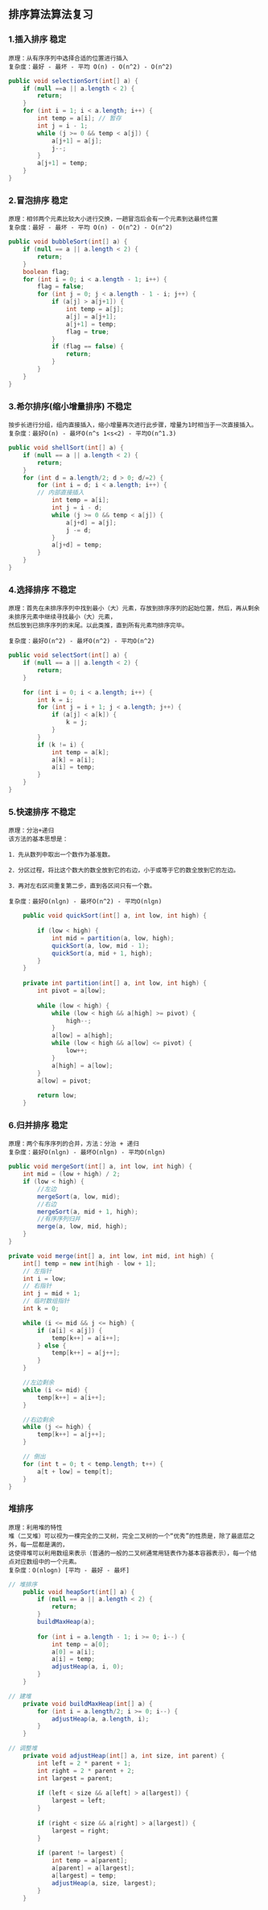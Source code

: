 ## 排序算法算法复习

### 1.插入排序 **稳定**

    原理：从有序序列中选择合适的位置进行插入
    复杂度：最好 - 最坏 - 平均 O(n) - O(n^2) - O(n^2) 

```java
public void selectionSort(int[] a) {
	if (null ==a || a.length < 2) {
		return;
	}
	for (int i = 1; i < a.length; i++) {
		int temp = a[i]; // 暂存
		int j = i - 1;
		while (j >= 0 && temp < a[j]) {
			a[j+1] = a[j];
			j--;
		}
		a[j+1] = temp;
	}
}
```

### 2.冒泡排序 **稳定**

    原理：相邻两个元素比较大小进行交换，一趟冒泡后会有一个元素到达最终位置
    复杂度：最好 - 最坏 - 平均 O(n) - O(n^2) - O(n^2) 

```java
public void bubbleSort(int[] a) {
	if (null == a || a.length < 2) {
		return;
	}
	boolean flag;
	for (int i = 0; i < a.length - 1; i++) {
		flag = false;
		for (int j = 0; j < a.length - 1 - i; j++) {
			if (a[j] > a[j+1]) {
				int temp = a[j];
				a[j] = a[j+1];
				a[j+1] = temp;
				flag = true;
			}
			if (flag == false) {
				return;
			}
		}
	}
}
```

### 3.希尔排序(缩小增量排序) **不稳定**

    按步长进行分组，组内直接插入，缩小增量再次进行此步骤，增量为1时相当于一次直接插入。
    复杂度：最好O(n) - 最坏O(n^s 1<s<2) - 平均O(n^1.3)

```java
public void shellSort(int[] a) {
	if (null == a || a.length < 2) {
		return;
	}
	for (int d = a.length/2; d > 0; d/=2) {
		for (int i = d; i < a.length; i++) {
		// 内部直接插入
			int temp = a[i];
			int j = i - d;
			while (j >= 0 && temp < a[j]) {
				a[j+d] = a[j];
				j -= d;
			}
			a[j+d] = temp;
		}	
	}
}
``` 

### 4.选择排序 **不稳定**

    原理：首先在未排序序列中找到最小（大）元素，存放到排序序列的起始位置，然后，再从剩余未排序元素中继续寻找最小（大）元素，
    然后放到已排序序列的末尾。以此类推，直到所有元素均排序完毕。
    
    复杂度：最好O(n^2) - 最坏O(n^2) - 平均O(n^2)

```java
public void selectSort(int[] a) {
	if (null == a || a.length < 2) {
		return;
	}

	for (int i = 0; i < a.length; i++) {
		int k = i;
		for (int j = i + 1; j < a.length; j++) {
			if (a[j] < a[k]) {
				k = j;
			}
		}
		if (k != i) {
			int temp = a[k];
			a[k] = a[i];
			a[i] = temp;
		}
	}
}

```

### 5.快速排序 **不稳定**

    原理：分治+递归
    该方法的基本思想是：
    
    1．先从数列中取出一个数作为基准数。
    
    2．分区过程，将比这个数大的数全放到它的右边，小于或等于它的数全放到它的左边。
    
    3．再对左右区间重复第二步，直到各区间只有一个数。
    
    复杂度：最好O(nlgn) - 最坏O(n^2) - 平均O(nlgn)

```java
    public void quickSort(int[] a, int low, int high) {
    
        if (low < high) {
            int mid = partition(a, low, high);
            quickSort(a, low, mid - 1);
            quickSort(a, mid + 1, high);
        }
    }
    
    private int partition(int[] a, int low, int high) {
        int pivot = a[low];
    
        while (low < high) {
            while (low < high && a[high] >= pivot) {
                high--;
            }
            a[low] = a[high];
            while (low < high && a[low] <= pivot) {
                low++;
            }
            a[high] = a[low];
        }
        a[low] = pivot;
    
        return low;
    }
```

### 6.归并排序 **稳定**

    原理：两个有序序列的合并，方法：分治 + 递归
    复杂度：最好O(nlgn) - 最坏O(nlgn) - 平均O(nlgn)

```java
public void mergeSort(int[] a, int low, int high) {
	int mid = (low + high) / 2;
	if (low < high) {
		//左边
		mergeSort(a, low, mid);
		//右边
		mergeSort(a, mid + 1, high);
		//有序序列归并
		merge(a, low, mid, high);
	}
}

private void merge(int[] a, int low, int mid, int high) {
	int[] temp = new int[high - low + 1];
	// 左指针
	int i = low;
	// 右指针
	int j = mid + 1;
	// 临时数组指针
	int k = 0;

	while (i <= mid && j <= high) {
		if (a[i] < a[j]) {
			temp[k++] = a[i++];
		} else {
			temp[k++] = a[j++];
		}
	}

	//左边剩余
	while (i <= mid) {
		temp[k++] = a[i++];
	}

	//右边剩余
	while (j <= high) {
		temp[k++] = a[j++];
	}

	// 倒出
	for (int t = 0; t < temp.length; t++) {
		a[t + low] = temp[t]; 
	}
}

```

### 堆排序

    原理：利用堆的特性
    堆（二叉堆）可以视为一棵完全的二叉树，完全二叉树的一个“优秀”的性质是，除了最底层之外，每一层都是满的，
    这使得堆可以利用数组来表示（普通的一般的二叉树通常用链表作为基本容器表示），每一个结点对应数组中的一个元素。
    复杂度：O(nlogn) [平均 - 最好 - 最坏]

```java
// 堆排序
    public void heapSort(int[] a) {
        if (null == a || a.length < 2) {
            return;
        }
        buildMaxHeap(a);
    
        for (int i = a.length - 1; i >= 0; i--) {
            int temp = a[0];
            a[0] = a[i];
            a[i] = temp;
            adjustHeap(a, i, 0);
        }
    }

// 建堆
    private void buildMaxHeap(int[] a) {
        for (int i = a.length/2; i >= 0; i--) {
            adjustHeap(a, a.length, i);
        }
    }

// 调整堆
    private void adjustHeap(int[] a, int size, int parent) {
        int left = 2 * parent + 1;
        int right = 2 * parent + 2;
        int largest = parent;
    
        if (left < size && a[left] > a[largest]) {
            largest = left;
        }
    
        if (right < size && a[right] > a[largest]) {
            largest = right;
        }
    
        if (parent != largest) {
            int temp = a[parent];
            a[parent] = a[largest];
            a[largest] = temp;
            adjustHeap(a, size, largest);
        }
    }
```